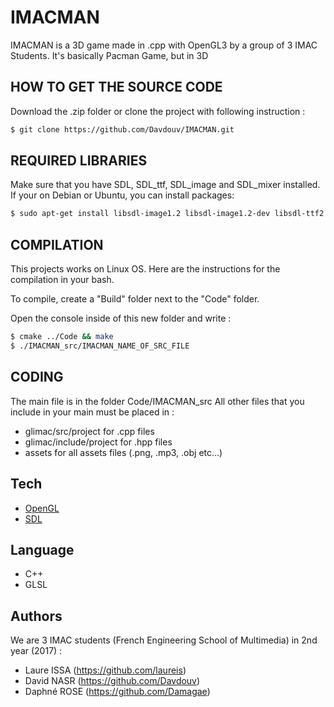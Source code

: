 # IMACMAN

IMACMAN is a 3D game made in .cpp with OpenGL3 by a group of 3 IMAC Students.
It's basically Pacman Game, but in 3D

## HOW TO GET THE SOURCE CODE

Download the .zip folder or clone the project with following instruction :

```sh
$ git clone https://github.com/Davdouv/IMACMAN.git
```

## REQUIRED LIBRARIES

Make sure that you have SDL, SDL_ttf, SDL_image and SDL_mixer installed.
If your on Debian or Ubuntu, you can install packages:

```sh
$ sudo apt-get install libsdl-image1.2 libsdl-image1.2-dev libsdl-ttf2.0-0 libsdl-ttf2.0-dev libsdl-mixer1.2 libsdl-mixer1.2-dev
```

## COMPILATION

This projects works on Linux OS. Here are the instructions for the compilation in your bash.

To compile, create a "Build" folder next to the "Code" folder.

Open the console inside of this new folder and write :


```sh
$ cmake ../Code && make
$ ./IMACMAN_src/IMACMAN_NAME_OF_SRC_FILE
```


## CODING

The main file is in the folder Code/IMACMAN_src
All other files that you include in your main must be placed in :
- glimac/src/project for .cpp files
- glimac/include/project for .hpp files
- assets for all assets files (.png, .mp3, .obj etc...)


## Tech

* [OpenGL](https://www.opengl.org)
* [SDL](https://www.libsdl.org)

## Language

- C++
- GLSL


## Authors

We are 3 IMAC students (French Engineering School of Multimedia) in 2nd year (2017) :
- Laure ISSA (https://github.com/laureis)
- David NASR (https://github.com/Davdouv)
- Daphné ROSE (https://github.com/Damagae)
